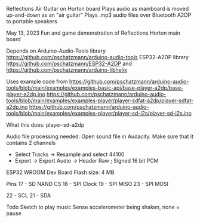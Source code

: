 Reflections Air Guitar on Horton board
Plays audio as mainboard is moved up-and-down as an "air guitar"
Plays .mp3 audio files over Bluetooth A2DP to portable speakers

May 13, 2023
Fun and game demonstration of Reflections Horton main board

Depends on
Arduino-Audio-Tools library 
https://github.com/pschatzmann/arduino-audio-tools
ESP32-A2DP library
https://github.com/pschatzmann/ESP32-A2DP
and
https://github.com/pschatzmann/arduino-libhelix

Uses example code from
https://github.com/pschatzmann/arduino-audio-tools/blob/main/examples/examples-basic-api/base-player-a2dp/base-player-a2dp.ino
https://github.com/pschatzmann/arduino-audio-tools/blob/main/examples/examples-player/player-sdfat-a2dp/player-sdfat-a2dp.ino
https://github.com/pschatzmann/arduino-audio-tools/blob/main/examples/examples-player/player-sd-i2s/player-sd-i2s.ino

What this does:
player-sd-a2dp

Audio file processing needed:
Open sound file in Audacity. Make sure that it contains 2 channels
- Select Tracks -> Resample and select 44100
- Export -> Export Audio -> Header Raw ; Signed 16 bit PCM

ESP32 WROOM Dev Board
Flash size: 4 MB

Pins
17 - SD NAND CS
18 - SPI Clock
19 - SPI MISO
23 - SPI MOSI

22 - SCL
21 - SDA

Todo
Sketch to play music
Sense accelerometer being shaken, none = pause

